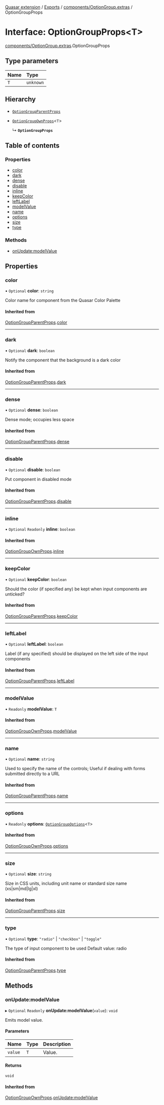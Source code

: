 [Quasar extension](../index.md) / [Exports](../modules.md) / [components/OptionGroup.extras](../modules/components_OptionGroup_extras.md) / OptionGroupProps

# Interface: OptionGroupProps<T\>

[components/OptionGroup.extras](../modules/components_OptionGroup_extras.md).OptionGroupProps

## Type parameters

| Name | Type |
| :------ | :------ |
| `T` | `unknown` |

## Hierarchy

- [`OptionGroupParentProps`](components_OptionGroup_extras.OptionGroupParentProps.md)

- [`OptionGroupOwnProps`](components_OptionGroup_extras.OptionGroupOwnProps.md)<`T`\>

  ↳ **`OptionGroupProps`**

## Table of contents

### Properties

- [color](components_OptionGroup_extras.OptionGroupProps.md#color)
- [dark](components_OptionGroup_extras.OptionGroupProps.md#dark)
- [dense](components_OptionGroup_extras.OptionGroupProps.md#dense)
- [disable](components_OptionGroup_extras.OptionGroupProps.md#disable)
- [inline](components_OptionGroup_extras.OptionGroupProps.md#inline)
- [keepColor](components_OptionGroup_extras.OptionGroupProps.md#keepcolor)
- [leftLabel](components_OptionGroup_extras.OptionGroupProps.md#leftlabel)
- [modelValue](components_OptionGroup_extras.OptionGroupProps.md#modelvalue)
- [name](components_OptionGroup_extras.OptionGroupProps.md#name)
- [options](components_OptionGroup_extras.OptionGroupProps.md#options)
- [size](components_OptionGroup_extras.OptionGroupProps.md#size)
- [type](components_OptionGroup_extras.OptionGroupProps.md#type)

### Methods

- [onUpdate:modelValue](components_OptionGroup_extras.OptionGroupProps.md#onupdate:modelvalue)

## Properties

### color

• `Optional` **color**: `string`

Color name for component from the Quasar Color Palette

#### Inherited from

[OptionGroupParentProps](components_OptionGroup_extras.OptionGroupParentProps.md).[color](components_OptionGroup_extras.OptionGroupParentProps.md#color)

___

### dark

• `Optional` **dark**: `boolean`

Notify the component that the background is a dark color

#### Inherited from

[OptionGroupParentProps](components_OptionGroup_extras.OptionGroupParentProps.md).[dark](components_OptionGroup_extras.OptionGroupParentProps.md#dark)

___

### dense

• `Optional` **dense**: `boolean`

Dense mode; occupies less space

#### Inherited from

[OptionGroupParentProps](components_OptionGroup_extras.OptionGroupParentProps.md).[dense](components_OptionGroup_extras.OptionGroupParentProps.md#dense)

___

### disable

• `Optional` **disable**: `boolean`

Put component in disabled mode

#### Inherited from

[OptionGroupParentProps](components_OptionGroup_extras.OptionGroupParentProps.md).[disable](components_OptionGroup_extras.OptionGroupParentProps.md#disable)

___

### inline

• `Optional` `Readonly` **inline**: `boolean`

#### Inherited from

[OptionGroupOwnProps](components_OptionGroup_extras.OptionGroupOwnProps.md).[inline](components_OptionGroup_extras.OptionGroupOwnProps.md#inline)

___

### keepColor

• `Optional` **keepColor**: `boolean`

Should the color (if specified any) be kept when input components are unticked?

#### Inherited from

[OptionGroupParentProps](components_OptionGroup_extras.OptionGroupParentProps.md).[keepColor](components_OptionGroup_extras.OptionGroupParentProps.md#keepcolor)

___

### leftLabel

• `Optional` **leftLabel**: `boolean`

Label (if any specified) should be displayed on the left side of the input components

#### Inherited from

[OptionGroupParentProps](components_OptionGroup_extras.OptionGroupParentProps.md).[leftLabel](components_OptionGroup_extras.OptionGroupParentProps.md#leftlabel)

___

### modelValue

• `Readonly` **modelValue**: `T`

#### Inherited from

[OptionGroupOwnProps](components_OptionGroup_extras.OptionGroupOwnProps.md).[modelValue](components_OptionGroup_extras.OptionGroupOwnProps.md#modelvalue)

___

### name

• `Optional` **name**: `string`

Used to specify the name of the controls; Useful if dealing with forms submitted directly to a URL

#### Inherited from

[OptionGroupParentProps](components_OptionGroup_extras.OptionGroupParentProps.md).[name](components_OptionGroup_extras.OptionGroupParentProps.md#name)

___

### options

• `Readonly` **options**: [`OptionGroupOptions`](../modules/components_OptionGroup_extras.md#optiongroupoptions)<`T`\>

#### Inherited from

[OptionGroupOwnProps](components_OptionGroup_extras.OptionGroupOwnProps.md).[options](components_OptionGroup_extras.OptionGroupOwnProps.md#options)

___

### size

• `Optional` **size**: `string`

Size in CSS units, including unit name or standard size name (xs|sm|md|lg|xl)

#### Inherited from

[OptionGroupParentProps](components_OptionGroup_extras.OptionGroupParentProps.md).[size](components_OptionGroup_extras.OptionGroupParentProps.md#size)

___

### type

• `Optional` **type**: ``"radio"`` \| ``"checkbox"`` \| ``"toggle"``

The type of input component to be used
Default value: radio

#### Inherited from

[OptionGroupParentProps](components_OptionGroup_extras.OptionGroupParentProps.md).[type](components_OptionGroup_extras.OptionGroupParentProps.md#type)

## Methods

### onUpdate:modelValue

▸ `Optional` `Readonly` **onUpdate:modelValue**(`value`): `void`

Emits model value.

#### Parameters

| Name | Type | Description |
| :------ | :------ | :------ |
| `value` | `T` | Value. |

#### Returns

`void`

#### Inherited from

[OptionGroupOwnProps](components_OptionGroup_extras.OptionGroupOwnProps.md).[onUpdate:modelValue](components_OptionGroup_extras.OptionGroupOwnProps.md#onupdate:modelvalue)

